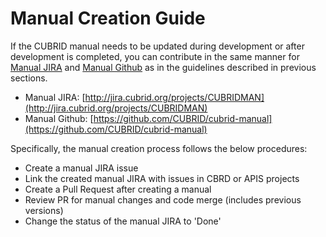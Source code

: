 # Manual Creation Guide

If the CUBRID manual needs to be updated during development or after development is completed,  you can contribute in the same manner for [Manual JIRA](http://jira.cubrid.org/projects/CUBRIDMAN) and [Manual Github](https://github.com/CUBRID/cubrid-manual) as in the guidelines described in previous sections.

* Manual JIRA: [http://jira.cubrid.org/projects/CUBRIDMAN](http://jira.cubrid.org/projects/CUBRIDMAN)​
* Manual Github: [https://github.com/CUBRID/cubrid-manual](https://github.com/CUBRID/cubrid-manual)​

Specifically, the manual creation process follows the below procedures: 

* Create a manual JIRA issue
* Link the created manual JIRA with issues in CBRD or APIS projects
* Create a Pull Request after creating a manual
* Review PR for manual changes and code merge \(includes previous versions\)
* Change the status of the manual JIRA to 'Done'

